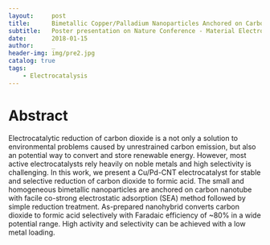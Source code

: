 ```yaml
---
layout:     post
title:      Bimetallic Copper/Palladium Nanoparticles Anchored on Carbon Nanotube for Selective Electroreduction of Carbon Dioxide
subtitle:   Poster presentation on Nature Conference - Material Electrochemistry!
date:       2018-01-15
author:     _
header-img: img/pre2.jpg
catalog: true
tags:
    - Electrocatalysis
---
```


# Abstract
Electrocatalytic reduction of carbon dioxide is a not only a solution to environmental problems caused by unrestrained carbon emission, but also an potential way to convert and store renewable energy. However, most active electrocatalysts rely heavily on noble metals and high selectivity is challenging. In this work, we present a Cu/Pd-CNT electrocatalyst for stable and selective reduction of carbon dioxide to formic acid. The small and homogeneous bimetallic nanoparticles are anchored on carbon nanotube with facile co-strong electrostatic adsorption (SEA) method followed by simple reduction treatment. As-prepared nanohybrid converts carbon dioxide to formic acid selectively with Faradaic efficiency of ~80% in a wide potential range. High activity and selectivity can be achieved with a low metal loading.


